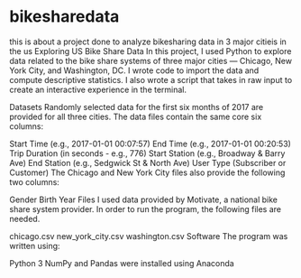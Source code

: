 # bikesharedata
this is about a project done to analyze bikesharing data in 3 major citieis in the us
Exploring US Bike Share Data
In this project, I used Python to explore data related to the bike share systems of three major cities — Chicago, New York City, and Washington, DC. I wrote code to import the data and compute descriptive statistics. I also wrote a script that takes in raw input to create an interactive experience in the terminal.

Datasets
Randomly selected data for the first six months of 2017 are provided for all three cities. The data files contain the same core six columns:

Start Time (e.g., 2017-01-01 00:07:57)
End Time (e.g., 2017-01-01 00:20:53)
Trip Duration (in seconds - e.g., 776)
Start Station (e.g., Broadway & Barry Ave)
End Station (e.g., Sedgwick St & North Ave)
User Type (Subscriber or Customer)
The Chicago and New York City files also provide the following two columns:

Gender
Birth Year
Files
I used data provided by Motivate, a national bike share system provider. In order to run the program, the following files are needed.

chicago.csv
new_york_city.csv
washington.csv
Software
The program was written using:

Python 3
NumPy and Pandas were installed using Anaconda
